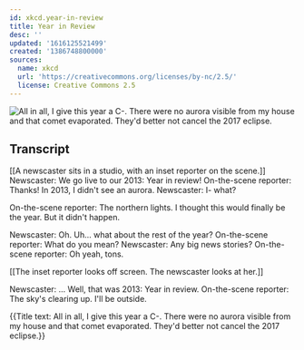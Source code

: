 ```yaml
---
id: xkcd.year-in-review
title: Year in Review
desc: ''
updated: '1616125521499'
created: '1386748800000'
sources:
  name: xkcd
  url: 'https://creativecommons.org/licenses/by-nc/2.5/'
  license: Creative Commons 2.5
---
```

![All in all, I give this year a C-. There were no aurora visible from my house and that comet evaporated. They'd better not cancel the 2017 eclipse.](https://imgs.xkcd.com/comics/year_in_review.png)

## Transcript
[[A newscaster sits in a studio, with an inset reporter on the scene.]]
Newscaster: We go live to our 2013: Year in review!
On-the-scene reporter: Thanks! In 2013, I didn't see an aurora.
Newscaster: I- what?

On-the-scene reporter: The northern lights. I thought this would finally be the year. But it didn't happen. 

Newscaster: Oh. Uh... what about the rest of the year? 
On-the-scene reporter: What do you mean? 
Newscaster: Any big news stories? 
On-the-scene reporter: Oh yeah, tons. 

[[The inset reporter looks off screen. The newscaster looks at her.]]

Newscaster: ... Well, that was 2013: Year in review.
On-the-scene reporter: The sky's clearing up. I'll be outside. 

{{Title text: All in all, I give this year a C-. There were no aurora visible from my house and that comet evaporated. They'd better not cancel the 2017 eclipse.}}
